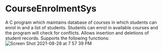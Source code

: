 # CourseEnrolmentSys
A C program which maintains database of courses in which students can enrol in and a list of students. Students can enrol in available courses and the program will check for conflicts. Allows insertion and deletions of student records. 
Supports the following functions:
![Screen Shot 2021-08-28 at 7 57 39 PM](https://user-images.githubusercontent.com/89328691/131233866-e070f351-6221-40d2-a42e-c562a830ddaf.png)

 

